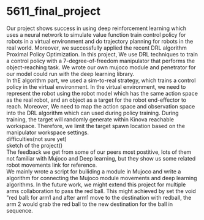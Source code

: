 # 5611_final_project
Our project shows success in using deep reinforcement learning which uses a neural network to simulate value function train control policy for robots in a virtual environment and do trajectory planning for robots in the real world. Moreover, we successfully applied the recent DRL algorithm Proximal Policy Optimization. In this project, We use DRL techniques to train a control policy with a 7-degree-of-freedom manipulator that performs the object-reaching task. We wrote our own mujoco module and penetrator for our model could run with the deep learning library.  
In thE algorithm part, we used a sim-to-real strategy, which trains a control policy in the virtual environment. In the virtual environment, we need to represent the robot using the robot model which has the same action space as the real robot, and an object as a target for the robot end-effector to reach. Moreover, We need to map the action space and observation space into the DRL algorithm which can used during policy training. During training, the target will randomly generate within Kinova reachable workspace. Therefore, we limit the target spawn location based on the manipulator workspace settings.  
difficulties(not sure yet)  
sketch of the project()  
The feedback we get from some of our peers most postitive, lots of them not familiar with Mujoco and Deep learning, but they show us some related robot movements link for reference.  
We mainly wrote a script for builiding a module in Mujoco and write a algorithm for connecting the Mujoco module movements and deep learning algorithms. In the future work, we might extend this project for multiple arms collaboration to pass the red ball. This might achieved by set the void "red ball: for arm1 and after arm1 move to the destination with redball, the arm 2 would grab the red ball to the new destination for the ball in sequence.  
